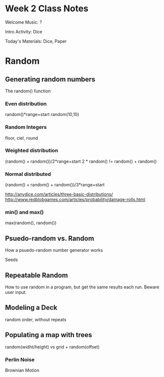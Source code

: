 # Week 2 Class Notes

Welcome Music: ?

Intro Activity: Dice

Today's Materials: Dice, Paper


# Random

## Generating random numbers
The random() function


### Even distribution
random()*range+start
random(10,10)

### Random Integers
floor, ciel, round

### Weighted distribution
(random() + random())/2*range+start
2 * random() != random() + random()



### Normal distributed
(random() + random() + random())/3*range+start

http://anydice.com/articles/three-basic-distributions/
http://www.redblobgames.com/articles/probability/damage-rolls.html

### min() and max()
max(random(), random())



## Psuedo-random vs. Random

How a psuedo-random number generator works

Seeds


## Repeatable Random

How to use random in a program, but get the same results each run.
Beware user input.


## Modeling a Deck
random order, without repeats



## Populating a map with trees
random(widht/height) vs grid + random(offset)





### Perlin Noise


Brownian Motion
